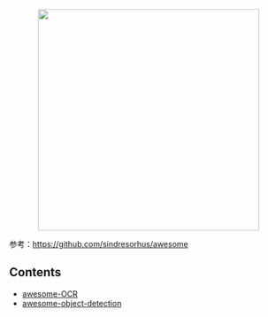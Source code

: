 <div align=center><img src="http://pye1oyyud.bkt.clouddn.com/1787092668-719d39ab740b01ad716e2281b255c572.jpg" width=400></div>



参考：https://github.com/sindresorhus/awesome

## Contents

- [awesome-OCR](https://github.com/DWCTOD/awesome-computer-vision/blob/master/awesome-ocr-%E6%9C%80%E5%85%A8OCR%E7%9B%B8%E5%85%B3%E8%B5%84%E6%96%99%E6%95%B4%E7%90%86.md)
- [awesome-object-detection]()

